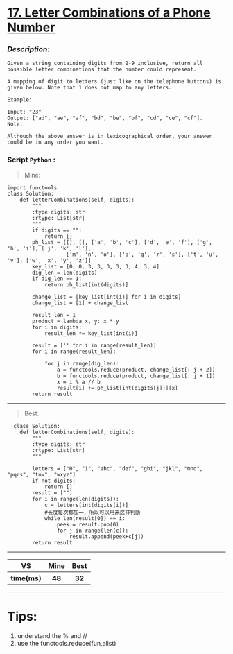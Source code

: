 
#  **[17. Letter Combinations of a Phone Number](https://leetcode.com/problems/letter-combinations-of-a-phone-number/description/)**

### *Description:*


    Given a string containing digits from 2-9 inclusive, return all possible letter combinations that the number could represent.

    A mapping of digit to letters (just like on the telephone buttons) is given below. Note that 1 does not map to any letters.

    Example:

    Input: "23"
    Output: ["ad", "ae", "af", "bd", "be", "bf", "cd", "ce", "cf"].
    Note:

    Although the above answer is in lexicographical order, your answer could be in any order you want.


### Script `Python` :

> Mine:
```
import functools
class Solution:
    def letterCombinations(self, digits):
        """
        :type digits: str
        :rtype: List[str]
        """
        if digits == "":
            return []
        ph_list = [[], [], ['a', 'b', 'c'], ['d', 'e', 'f'], ['g', 'h', 'i'], ['j', 'k', 'l'],
                   ['m', 'n', 'o'], ['p', 'q', 'r', 's'], ['t', 'u', 'v'], ['w', 'x', 'y', 'z']]
        key_list = [0, 0, 3, 3, 3, 3, 3, 4, 3, 4]
        dig_len = len(digits)
        if dig_len == 1:
            return ph_list[int(digits)]
        
        change_list = [key_list[int(i)] for i in digits]
        change_list = [1] + change_list
        
        result_len = 1
        product = lambda x, y: x * y
        for i in digits:
            result_len *= key_list[int(i)]

        result = ['' for i in range(result_len)]
        for i in range(result_len):

            for j in range(dig_len):
                a = functools.reduce(product, change_list[: j + 2])
                b = functools.reduce(product, change_list[: j + 1])
                x = i % a // b
                result[i] += ph_list[int(digits[j])][x]
        return result
```
___

                        
> Best:
```
  class Solution:
    def letterCombinations(self, digits):
        """
        :type digits: str
        :rtype: List[str]
        """

        letters = ["0", "1", "abc", "def", "ghi", "jkl", "mno", "pqrs", "tuv", "wxyz"]
        if not digits:
            return []
        result = [""]
        for i in range(len(digits)):
            c = letters[int(digits[i])]
            #长度每次都加一，所以可以用来这样判断
            while len(result[0]) == i:
                peek = result.pop(0)
                for j in range(len(c)):
                    result.append(peek+c[j])
        return result
```
___
 

<table>
  <tr>
    <th>VS</th>
    <th>Mine</th>
    <th>Best</th>
  </tr>
    <tr>
    <th>time(ms)</th>
    <th>48</th>
    <th>32</th>
<table>

___

# Tips:
1. understand the % and //
2. use the functools.reduce(fun,alist)




        
